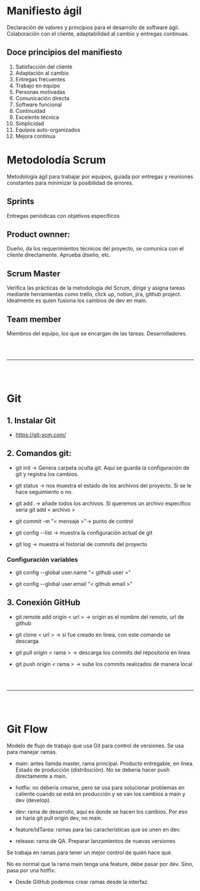 # Manifiesto ágil

Declaración de valores y principios para el desarrollo de software ágil. Colaboración con el cliente, adaptabilidad al cambio y entregas continuas.

## Doce principios del manifiesto

1. Satisfacción del cliente
2. Adaptación al cambio
3. Entregas frecuentes
4. Trabajo en equipo
5. Personas motivadas
6. Comunicación directa 
7. Software funcional 
8. Continuidad
9. Excelente técnica
10. Simplicidad
11. Equipos auto-organizados
12. Mejora continua

# Metodolodía Scrum

Metodología ágil para trabajar por equipos, guiada por entregas y reuniones constantes para minimizar la posibilidad de errores.

## Sprints

Entregas periódicas con objetivos específicos

## Product ownner:

Dueño, da los requerimientos técnicos del proyecto, se comunica con el cliente directamente. Aprueba diseño, etc.

## Scrum Master 

Verifica las prácticas de la metodología del Scrum, dirige y asigna tareas mediante herramientas como trello, click up, notion, jira, github project. Idealmente es quien fusiona los cambios de dev en main.

## Team member

Miembros del equipo, los que se encargan de las tareas. Desarrolladores.

<br>
<br>
<hr>
<br>
<br>

# Git

## 1. Instalar Git
- https://git-scm.com/

## 2. Comandos git:
- git init -> Genera carpeta oculta.git. Aquí se guarda la configuración de git y registra los cambios. 

- git status -> nos muestra el estado de los archivos del proyecto. Si se le hace seguimiento o no.

- git add .->  añade todos los archivos. Si queremos un archivo específico sería git add < archivo >

- git commit -m "< mensaje >"-> punto de control

- git config --list -> muestra la configuración actual de git

- git log -> muestra el historial de commits del proyecto

### Configuración variables

- git config --global user.name "< github user >"

- git config --global user.email "< github email >"

## 3. Conexión GitHub

- git remote add origin < url > -> origin es el nombre del remoto, url de github

- git clone < url > -> si fue creado en linea, con este comando se descarga

- git pull origin < rama > -> descarga los commits del repositorio en linea

- git push origin < rama > -> sube los commits realizados de manera local

<br>
<br>
<hr>
<br>
<br>

# Git Flow

Modelo de flujo de trabajo que usa Git para control de versiones. Se usa para manejar ramas.

- main: antes llamda master, rama principal. Producto entregable, en línea. Estado de producción (distribución). No se debería hacer push directamente a main.

- hotfix: no debería crearse, pero se usa para solucionar problemas en caliente cuando se está en producción y se van los cambios a main y dev (develop).

- dev: rama de desarrollo, aquí es donde se hacen los cambios. Por eso se haría git pull origin dev, no main.

- feature/idTarea: ramas para las características que se unen en dev.

- release: rama de QA. Preparar lanzamientos de nuevas versiones

Se trabaja en ramas para tener un mejor control de quién hace qué.

No es normal que la rama main tenga una feature, debe pasar por dev. Sino, pasa por una hotfix.

- Desde GitHub podemos crear ramas desde la interfaz.

